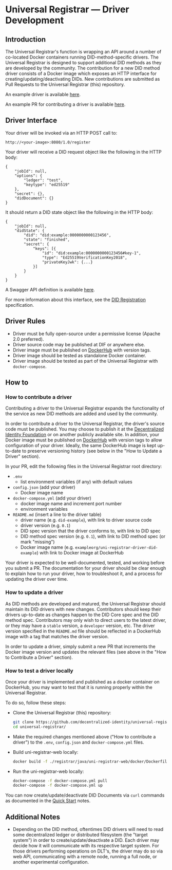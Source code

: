 # Universal Registrar — Driver Development

## Introduction

The Universal Registrar's function is wrapping an API around a number of co-located Docker containers running DID-method-specific drivers. The Universal Registrar is designed to support additional DID methods as they are developed by the community. The contribution for a new DID method driver consists of a Docker image which exposes an HTTP interface for creating/updating/deactivating DIDs. New contributions are submitted as Pull Requests to the Universal Registrar (this) repository.

An example driver is available [here](https://github.com/peacekeeper/uni-registrar-driver-did-example).

An example PR for contributing a driver is available [here](https://github.com/decentralized-identity/universal-registrar/pull/7).

## Driver Interface

Your driver will be invoked via an HTTP POST call to:

`http://<your-image>:8080/1.0/register`

Your driver will receive a DID request object like the following in the HTTP body:

```
{
	"jobId": null,
	"options": {
		"ledger": "test",
		"keytype": "ed25519"
	},
	"secret": {},
	"didDocument": {}
}
```

It should return a DID state object like the following in the HTTP body:

```
{
	"jobId": null,
	"didState": {
		"did": "did:example:0000000000123456",
		"state": "finished",
		"secret": {
			"keys": [{
				"id": "did:example:0000000000123456#key-1",
				"type": "Ed25519VerificationKey2018",
				"privateKeyJwk": {...}
			}]
		}
	}
}
```

A Swagger API definition is available [here](https://github.com/decentralized-identity/universal-registrar/blob/master/swagger/api-driver.yml).

For more information about this interface, see the [DID Registration](https://identity.foundation/did-registration/) specification.

## Driver Rules

- Driver must be fully open-source under a permissive license (Apache 2.0 preferred).
- Driver source code may be published at DIF or anywhere else.
- Driver image must be published on [DockerHub](https://hub.docker.com/) with version tags.
- Driver image should be tested as standalone Docker container.
- Driver image should be tested as part of the Universal Registrar with `docker-compose`.

## How to

### How to contribute a driver

Contributing a driver to the Universal Registrar expands the functionality of the service as new DID methods are added and used by the community.

In order to contribute a driver to the Universal Registrar, the driver's source code must be published. You may choose to publish it at the [Decentralized Identity Foundation](https://github.com/decentralized-identity/universal-registrar/tree/master/drivers) or on another publicly available site. In addition, your Docker image must be published on [DockerHub](https://hub.docker.com/) with version tags to allow configuration of your driver. Ideally, the same DockerHub image is kept up-to-date to preserve versioning history (see below in the "How to Update a Driver" section).

In your PR, edit the following files in the Universal Registrar root directory:

- `.env`
  * list environment variables (if any) with default values
- `config.json` (add your driver)
  * Docker image name
- `docker-compose.yml` (add your driver)
  * docker image name and increment port number
  * environment variables
- `README.md` (insert a line to the driver table)
  * driver name (e.g. `did-example`), with link to driver source code
  * driver version (e.g. `0.1`)
  * DID spec version that the driver conforms to, with link to DID spec
  * DID method spec version (e.g. `0.1`), with link to DID method spec (or mark "missing")
  * Docker image name (e.g. `exampleorg/uni-registrar-driver-did-example`) with link to Docker image at DockerHub

Your driver is expected to be well-documented, tested, and working before you submit a PR. The documentation for your driver should be clear enough to explain how to run your driver, how to troubleshoot it, and a process for updating the driver over time.

### How to update a driver

As DID methods are developed and matured, the Universal Registrar should maintain its DID drivers with new changes. Contributors should keep their drivers up-to-date as changes happen to the DID Core spec and the DID method spec. Contributors may only wish to direct users to the latest driver, or they may have a `stable` version, a `developer` version, etc. The driver version specified in the `README.md` file should be reflected in a DockerHub image with a tag that matches the driver version.

In order to update a driver, simply submit a new PR that increments the Docker image version and updates the relevant files (see above in the "How to Contribute a Driver" section).

### How to test a driver locally

Once your driver is implemented and published as a docker container on DockerHub, you may want to test that it is running properly within the Universal Registrar.

To do so, follow these steps:

- Clone the Universal Registrar (this) repository:

  ```bash
  git clone https://github.com/decentralized-identity/universal-registrar
  cd universal-registrar/
  ```

- Make the required changes mentioned above ("How to contribute a driver") to the `.env`, `config.json` and `docker-compose.yml` files.

- Build uni-registrar-web locally:

  ```bash
  docker build -f ./registrar/java/uni-registrar-web/docker/Dockerfile . -t universalregistrar/uni-registrar-web
  ```

- Run the uni-registrar-web locally:

  ```bash
  docker-compose -f docker-compose.yml pull
  docker-compose -f docker-compose.yml up
  ```

You can now create/update/deactivate DID Documents via `curl` commands as documented in the [Quick Start](https://github.com/decentralized-identity/universal-registrar#quick-start) notes.

## Additional Notes

- Depending on the DID method, oftentimes DID drivers will need to read some decentralized ledger or distributed filesystem (the "target system") in order to create/update/deactivate a DID. Each driver may decide how it will communicate with its respective target system. For those drivers performing operations on DLT's, the driver may do so via web API, communicating with a remote node, running a full node, or another experimental configuration.
